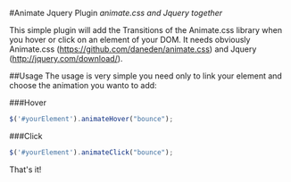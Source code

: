 #Animate Jquery Plugin
*animate.css and Jquery together*

This simple plugin will add the Transitions of the Animate.css library when you hover or click on an element of your DOM. 
It needs obviously Animate.css (https://github.com/daneden/animate.css) and Jquery (http://jquery.com/download/).

##Usage
The usage is very simple you need only to link your element and choose the animation you wanto to add:

###Hover
```javascript
$('#yourElement').animateHover("bounce");
```
###Click
```javascript
$('#yourElement').animateClick("bounce");
```

That's it!

